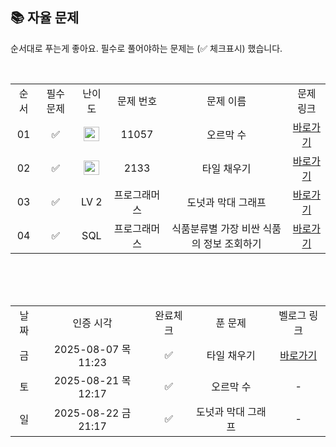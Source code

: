 
## 📚 자율 문제

순서대로 푸는게 좋아요.
필수로 풀어야하는 문제는 (✅ 체크표시) 했습니다.

<br/>
<table>
  <tr>
    <td align="center">순서</td>
    <td align="center">필수 문제</td>
    <td align="center">난이도</td>
    <td align="center">문제 번호</td>
    <td align="center">문제 이름</td>
    <td align="center">문제 링크</td>
  </tr>
  <tr>
    <td align="center">01</td>
    <td align="center">✅</td>
    <td align="center"><img height="23px" width="25px" src="https://d2gd6pc034wcta.cloudfront.net/tier/10.svg"></td>
    <td align="center">11057</td>
    <td align="center">오르막 수</td>
    <td align="center"><a href="https://www.acmicpc.net/problem/11057">바로가기</a></td>
  </tr>
  <tr>
    <td align="center">02</td>
    <td align="center">✅</td>
    <td align="center"><img height="23px" width="25px" src="https://d2gd6pc034wcta.cloudfront.net/tier/12.svg"></td>
    <td align="center">2133</td>
    <td align="center">타일 채우기</td>
    <td align="center"><a href="https://www.acmicpc.net/problem/2133">바로가기</a></td>
  </tr>
  <tr>
    <td align="center">03</td>
    <td align="center">✅</td>
    <td align="center">LV 2</td>
    <td align="center">프로그래머스</td>
    <td align="center">도넛과 막대 그래프</td>
    <td align="center"><a href="https://school.programmers.co.kr/learn/courses/30/lessons/258711?language=java">바로가기</a></td>
  </tr>
  <tr>
    <td align="center">04</td>
    <td align="center">✅</td>
    <td align="center">SQL</td>
    <td align="center">프로그래머스</td>
    <td align="center">식품분류별 가장 비싼 식품의 정보 조회하기</td>
    <td align="center"><a href="https://school.programmers.co.kr/learn/courses/30/lessons/131116">바로가기</a></td>
  </tr>
</table>
<br/><br/>

<br>

<table>
  <tr>
    <td align="center">날짜</td>
    <td align="center">인증 시각</td>
    <td align="center">완료체크</td>
    <td align="center">푼 문제</td>
    <td align="center">벨로그 링크</td>
  </tr>
  <tr>
    <td align="center">금</td>
    <td align="center">2025-08-07 목 11:23</td>
    <td align="center">✅</td>
    <td align="center">타일 채우기</td>
    <td align="center"><a href="https://velog.io/@wldnjs1123/BOJ-%EB%B0%B1%EC%A4%80-2133-%ED%83%80%EC%9D%BC-%EC%B1%84%EC%9A%B0%EA%B8%B0">바로가기</a></td>
  </tr>
  <tr>
    <td align="center">토</td>
    <td align="center">2025-08-21 목 12:17</td>
    <td align="center">✅</td>
    <td align="center">오르막 수</td>
    <td align="center">-</td>
  </tr>
<!--    <tr>
    <td align="center">금</td>
    <td align="center">면제</td>
    <td align="center"></td>
    <td align="center">-</td>
    <td align="center">-</td>
  </tr> -->
  <tr>
    <td align="center">일</td>
    <td align="center">2025-08-22 금 21:17</td>
    <td align="center">✅</td>
    <td align="center">도넛과 막대 그래프</td>
    <td align="center">-</td>
  </tr>
</table>
